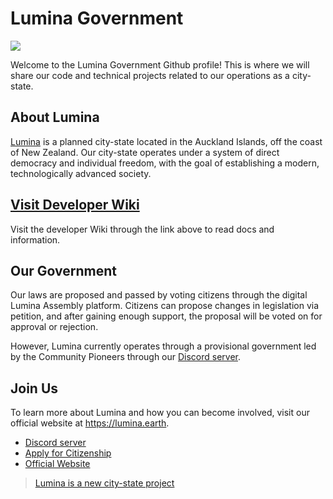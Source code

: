 # Lumina Government
[![](https://dcbadge.vercel.app/api/server/r4vNcUKktT)](https://discord.gg/r4vNcUKktT)

Welcome to the Lumina Government Github profile! This is where we will share our code and technical projects related to our operations as a city-state.

## About Lumina
[Lumina](https://lumina.earth) is a planned city-state located in the Auckland Islands, off the coast of New Zealand. Our city-state operates under a system of direct democracy and individual freedom, with the goal of establishing a modern, technologically advanced society.

## [Visit Developer Wiki](https://github.com/lumina-gov/.github/wiki)
Visit the developer Wiki through the link above to read docs and information.

## Our Government
Our laws are proposed and passed by voting citizens through the digital Lumina Assembly platform. Citizens can propose changes in legislation via petition, and after gaining enough support, the proposal will be voted on for approval or rejection.

However, Lumina currently operates through a provisional government led by the Community Pioneers through our [Discord server](https://discord.gg/r4vNcUKktT). 

## Join Us
To learn more about Lumina and how you can become involved, visit our official website at https://lumina.earth.

- [Discord server](https://discord.gg/r4vNcUKktT)
- [Apply for Citizenship](https://lumina.earth/citizenship)
- [Official Website](https://lumina.earth)

> [Lumina is a new city-state project](https://github.com/apps/lumina-iter)
